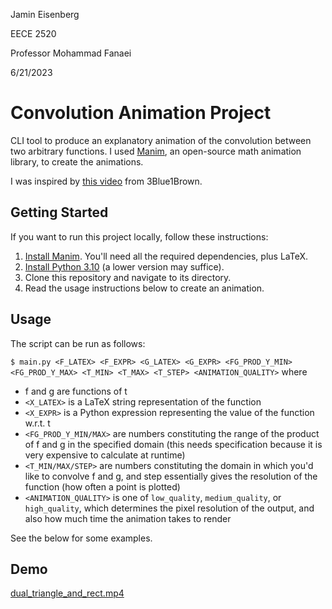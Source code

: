 Jamin Eisenberg

EECE 2520

Professor Mohammad Fanaei

6/21/2023

# Convolution Animation Project

CLI tool to produce an explanatory animation of the convolution between two arbitrary functions. I
used [Manim](https://www.manim.community/), an open-source math animation library, to create the animations.

I was inspired by [this video](https://www.youtube.com/watch?v=KuXjwB4LzSA) from 3Blue1Brown.

## Getting Started

If you want to run this project locally, follow these instructions:

1. [Install Manim](https://docs.manim.community/en/stable/installation.html#local-installation). You'll need all the
   required dependencies, plus LaTeX.
2. [Install Python 3.10](https://www.python.org/downloads/) (a lower version may suffice).
3. Clone this repository and navigate to its directory.
4. Read the usage instructions below to create an animation.

## Usage

The script can be run as follows:

```$ main.py <F_LATEX> <F_EXPR> <G_LATEX> <G_EXPR> <FG_PROD_Y_MIN> <FG_PROD_Y_MAX> <T_MIN> <T_MAX> <T_STEP> <ANIMATION_QUALITY>```
where

- f and g are functions of t
- `<X_LATEX>` is a LaTeX string representation of the function
- `<X_EXPR>` is a Python expression representing the value of the function w.r.t. t
- `<FG_PROD_Y_MIN/MAX>` are numbers constituting the range of the product of f and g in the specified domain (this needs
  specification because it is very expensive to calculate at runtime)
- `<T_MIN/MAX/STEP>` are numbers constituting the domain in which you'd like to convolve f and g, and step essentially
  gives the resolution of the function (how often a point is plotted)
- `<ANIMATION_QUALITY>` is one of `low_quality`, `medium_quality`, or `high_quality`, which determines the pixel
  resolution of the output, and also how much time the animation takes to render

See the below for some examples.

## Demo
[dual_triangle_and_rect.mp4](media%2Fvideos%2F480p15%2Fdual_triangle_and_rect.mp4)
